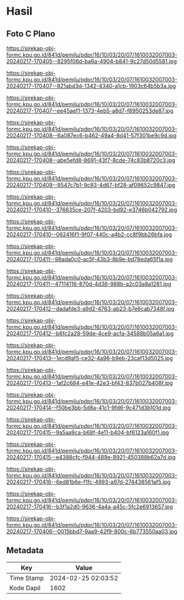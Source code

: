 # Hasil

## Foto C Plano

https://sirekap-obj-formc.kpu.go.id/841d/pemilu/pdpr/16/10/03/20/07/1610032007003-20240217-170405--8295f06d-ba6a-4904-b841-9c27d50d5581.jpg

https://sirekap-obj-formc.kpu.go.id/841d/pemilu/pdpr/16/10/03/20/07/1610032007003-20240217-170407--821abd3d-1342-4340-a1cb-1903c64b5b3a.jpg

https://sirekap-obj-formc.kpu.go.id/841d/pemilu/pdpr/16/10/03/20/07/1610032007003-20240217-170407--ee45aef1-1373-4eb5-a8d7-f8950253de87.jpg

https://sirekap-obj-formc.kpu.go.id/841d/pemilu/pdpr/16/10/03/20/07/1610032007003-20240217-170408--6a087ec6-b462-49a4-8d41-57f301be9c9d.jpg

https://sirekap-obj-formc.kpu.go.id/841d/pemilu/pdpr/16/10/03/20/07/1610032007003-20240217-170408--abe5efd8-8691-43f7-8cde-74c83b8720c3.jpg

https://sirekap-obj-formc.kpu.go.id/841d/pemilu/pdpr/16/10/03/20/07/1610032007003-20240217-170409--8547c7b1-9c93-4d67-bf28-af09652c9847.jpg

https://sirekap-obj-formc.kpu.go.id/841d/pemilu/pdpr/16/10/03/20/07/1610032007003-20240217-170410--376635ce-207f-4203-bd92-e3746b042792.jpg

https://sirekap-obj-formc.kpu.go.id/841d/pemilu/pdpr/16/10/03/20/07/1610032007003-20240217-170410--062416f1-9f07-440c-a4b2-cc8f9bb26bfa.jpg

https://sirekap-obj-formc.kpu.go.id/841d/pemilu/pdpr/16/10/03/20/07/1610032007003-20240217-170411--98ada0c0-ac5f-43b3-8b9e-bd78eda65f1a.jpg

https://sirekap-obj-formc.kpu.go.id/841d/pemilu/pdpr/16/10/03/20/07/1610032007003-20240217-170411--47114116-870d-4d36-988b-a2c03a8a1281.jpg

https://sirekap-obj-formc.kpu.go.id/841d/pemilu/pdpr/16/10/03/20/07/1610032007003-20240217-170412--dadafde3-a9d2-4763-ab23-b7e6cab7348f.jpg

https://sirekap-obj-formc.kpu.go.id/841d/pemilu/pdpr/16/10/03/20/07/1610032007003-20240217-170412--b6fc2a28-59de-4ce9-acfa-34588b05a6a1.jpg

https://sirekap-obj-formc.kpu.go.id/841d/pemilu/pdpr/16/10/03/20/07/1610032007003-20240217-170413--1ecd9af5-ce32-4a96-b9eb-23caf13d5025.jpg

https://sirekap-obj-formc.kpu.go.id/841d/pemilu/pdpr/16/10/03/20/07/1610032007003-20240217-170413--1af2c684-e41e-42e3-bf43-837b027b408f.jpg

https://sirekap-obj-formc.kpu.go.id/841d/pemilu/pdpr/16/10/03/20/07/1610032007003-20240217-170414--f50be3bb-5d8a-41c1-9fd6-9c471d3b101d.jpg

https://sirekap-obj-formc.kpu.go.id/841d/pemilu/pdpr/16/10/03/20/07/1610032007003-20240217-170415--9a5aa9ca-b68f-4e11-b404-bf6123a160f1.jpg

https://sirekap-obj-formc.kpu.go.id/841d/pemilu/pdpr/16/10/03/20/07/1610032007003-20240217-170415--e4388cfc-f944-489e-8921-450388b62a7d.jpg

https://sirekap-obj-formc.kpu.go.id/841d/pemilu/pdpr/16/10/03/20/07/1610032007003-20240217-170416--6ed81b6e-f1fc-4993-a97d-274438561af5.jpg

https://sirekap-obj-formc.kpu.go.id/841d/pemilu/pdpr/16/10/03/20/07/1610032007003-20240217-170416--b3f1a2d0-9636-4a4a-a45c-5fc2e6913657.jpg

https://sirekap-obj-formc.kpu.go.id/841d/pemilu/pdpr/16/10/03/20/07/1610032007003-20240217-170406--0015bbd7-9aa9-42f9-800c-6b773550aa03.jpg


## Metadata

| Key        | Value               |
| ---------- | ------------------- |
| Time Stamp | 2024-02-25 02:03:52 |
| Kode Dapil | 1602                |



